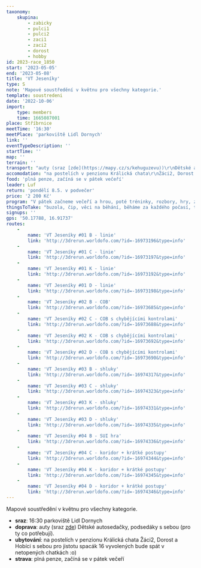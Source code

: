 ```yaml
---
taxonomy:
    skupina:
        - zabicky
        - pulci1
        - pulci2
        - zaci1
        - zaci2
        - dorost
        - hobby
id: 2023-race_1850
start: '2023-05-05'
end: '2023-05-08'
title: 'VT Jeseníky'
type: S
note: 'Mapové soustředění v květnu pro všechny kategorie.'
template: soustredeni
date: '2022-10-06'
import:
    type: members
    time: 1665087001
place: Stříbrnice
meetTime: '16:30'
meetPlace: 'parkoviště Lidl Dornych'
link: ''
eventTypeDescription: ''
startTime: ''
map: ''
terrain: ''
transport: "auty (sraz [zde](https://mapy.cz/s/kehuguzevu))\r\nDětské autosedačky, podsedáky s sebou (pro ty co potřebují)."
accomodation: "na postelích v penzionu Králická chata\r\nŽáci2, Dorost a Hobíci s sebou pro jistotu spacák 16 vyvolených bude spát v netopených chatkách :o)"
food: 'plná penze, začíná se v pátek večeří'
leader: Luf
return: 'pondělí 8.5. v podvečer'
price: '2 200 Kč'
program: "V pátek začneme večeří a hrou, poté tréninky, rozbory, hry, zábava.\r\n\r\n| Den | Mapa | A | B | C | K | D | Cesta | \r\n|-----|------|-----|-----|-----|-----|-----|-----|\r\n| 6.5. dopo | Paprsek | linie | linie | linie | linie | linie | https://mapy.cz/s/pohuvedace |\r\n| 6.5. odpo | Paprsek | COB | COB | COB s chybějícími kontrolami | COB s chybějícími kontrolami | COB s chybějícími kontrolami | https://mapy.cz/s/pevulokede |\r\n| 7.5. dopo | Jeřábek | hvězdice | shluky | shluky | shluky | shluky | https://mapy.cz/s/foherapopu |\r\n| 7.5. odpo | Jeřábek | sudá/lichá | SUI hra | koridor + krátké postupy | koridor + krátké postupy |  koridor + krátké postupy | https://mapy.cz/s/foherapopu |\r\n| 8.5. dopo | Adam | odbočovák | krátké postupy | krátké postupy | krátké postupy | krátké postupy | https://mapy.cz/s/mubotaleko |\r\n| 8.5. odpo | Mohelnice | sprintové štafety | sprintové štafety | sprintové štafety | sprintové štafety | sprintové štafety | https://mapy.cz/s/dadajasuda |"
thingsToTake: "buzola, čip, věci na běhání, běháme za každého počasí, takže nezapomeňte si přibalit teplouše...\r\nI oblečení na sebe přizpůsobit počasí. Nezapomeňte na dostatek teplého oblečení na sebe :o))."
signups: ''
gps: '50.17788, 16.91737'
routes:
    -
        name: 'VT Jeseníky #01 B - linie'
        link: 'http://3drerun.worldofo.com/?id=-16973196&type=info'
    -
        name: 'VT Jeseníky #01 C - linie'
        link: 'http://3drerun.worldofo.com/?id=-16973197&type=info'
    -
        name: 'VT Jeseníky #01 K - linie'
        link: 'http://3drerun.worldofo.com/?id=-16973192&type=info'
    -
        name: 'VT Jeseníky #01 D - linie'
        link: 'http://3drerun.worldofo.com/?id=-16973198&type=info'
    -
        name: 'VT Jeseníky #02 B - COB'
        link: 'http://3drerun.worldofo.com/?id=-16973685&type=info'
    -
        name: 'VT Jeseníky #02 C - COB s chybějícími kontrolami'
        link: 'http://3drerun.worldofo.com/?id=-16973688&type=info'
    -
        name: 'VT Jeseníky #02 K - COB s chybějícími kontrolami'
        link: 'http://3drerun.worldofo.com/?id=-16973692&type=info'
    -
        name: 'VT Jeseníky #02 D - COB s chybějícími kontrolami'
        link: 'http://3drerun.worldofo.com/?id=-16973690&type=info'
    -
        name: 'VT Jeseníky #03 B - shluky'
        link: 'http://3drerun.worldofo.com/?id=-16974317&type=info'
    -
        name: 'VT Jeseníky #03 C - shluky'
        link: 'http://3drerun.worldofo.com/?id=-16974323&type=info'
    -
        name: 'VT Jeseníky #03 K - shluky'
        link: 'http://3drerun.worldofo.com/?id=-16974331&type=info'
    -
        name: 'VT Jeseníky #03 D - shluky'
        link: 'http://3drerun.worldofo.com/?id=-16974335&type=info'
    -
        name: 'VT Jeseníky #04 B - SUI hra'
        link: 'http://3drerun.worldofo.com/?id=-16974336&type=info'
    -
        name: 'VT Jeseníky #04 C - koridor + krátké postupy'
        link: 'http://3drerun.worldofo.com/?id=-16974344&type=info'
    -
        name: 'VT Jeseníky #04 K - koridor + krátké postupy'
        link: 'http://3drerun.worldofo.com/?id=-16974345&type=info'
    -
        name: 'VT Jeseníky #04 D - koridor + krátké postupy'
        link: 'http://3drerun.worldofo.com/?id=-16974346&type=info'
---
```


Mapové soustředění v květnu pro všechny kategorie.
* **sraz**: 16:30 parkoviště Lidl Dornych
* **doprava**: auty (sraz [zde](https://mapy.cz/s/kehuguzevu))
Dětské autosedačky, podsedáky s sebou (pro ty co potřebují).
* **ubytování**: na postelích v penzionu Králická chata
Žáci2, Dorost a Hobíci s sebou pro jistotu spacák 16 vyvolených bude spát v netopených chatkách :o)
* **strava**: plná penze, začíná se v pátek večeří
